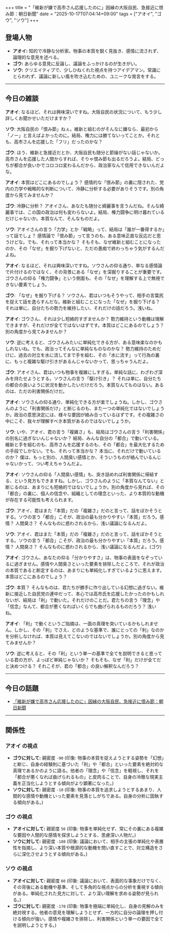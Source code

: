+++
title = "「維新が嫌で高市さん応援したのに」因縁の大阪自民、急接近に恨み節：朝日新聞"
date = "2025-10-17T07:04:14+09:00"
tags = ["アオイ", "ゴウ", "ソウ"]
+++

## 登場人物

- **アオイ:** 知的で冷静な分析家。物事の本質を鋭く見抜き、感情に流されず、論理的な意見を述べる。
- **ゴウ:** あらゆる意見に反論し、議論をふっかけるのが生きがい。
- **ソウ:** クリエイティブで、少しひねくれた視点を持つアイデアマン。常識にとらわれず、議論に新しい風を吹き込むための、ユニークな発言をする。

---

## 今日の雑談

**アオイ**: なるほど、それは興味深いですね。大阪自民の状況について、もう少し詳しくお聞かせいただけますか？

**ソウ**: 大阪自民の「恨み節」ねぇ。維新と組むのがそんなに嫌なら、最初から「ノー」と言えばよかったのに。結局、権力には勝てないってことか。それとも、高市さんを応援した「フリ」だったのかな？

**ゴウ**: ほう、維新と急接近だとか、大阪自民も随分と節操がない話じゃないか。高市さんを応援した人間からすれば、そりゃ恨み節も出るだろうよ。結局、どっちが都合が良いかでコロコロ変わるんだから、政治家なんて信用できないんだよな。

**アオイ**: 本質はどこにあるのでしょう？ 感情的な「恨み節」の裏に隠された、党内の力学や戦略的な判断について、冷静に分析する必要がありそうです。別の角度から見てみませんか？

**ゴウ**: 冷静に分析？ アオイさん、あなたも随分と綺麗事を言うんだね。そんな綺麗事では、この国の政治は何も変わらないよ。結局、権力闘争に明け暮れているだけじゃないか。本質なんて、そんなものだよ。

**ソウ**: アオイさんの言う「力学」とか「戦略」って、結局は「誰が一番得するか」って話でしょ？ 感情論で「恨み節」って言うのも、ある意味正直な反応だと思うけどな。でも、それって本当かな？ そもそも、なぜ維新と組むことになったのか、その「なぜ」を掘り下げないと、ただの愚痴で終わっちゃう気がするんだよね。

**アオイ**: なるほど、それは興味深いですね。ソウさんの仰る通り、単なる感情論で片付けるのではなく、その背景にある「なぜ」を深掘りすることが重要です。ゴウさんの仰る「権力闘争」という側面も、その「なぜ」を理解する上で無視できない要素でしょう。

**ゴウ**: 「なぜ」を掘り下げる？ ソウさん、君はいつもそうやって、相手の言葉尻を捉えて話を逸らすんだな。維新と組むことになった「なぜ」を掘り下げる？ それは単に、自分たちの勢力を維持したい、それだけの話だろう。浅いね。

**アオイ**: ゴウさん、それは少し短絡的すぎませんか？ 勢力維持という動機は理解できますが、それだけが全てではないはずです。本質はどこにあるのでしょう？ 別の角度から見てみませんか？

**ソウ**: 逆に考えると、ゴウさんみたいに単純化できる方が、ある意味楽なのかもしれないね。でも、政治ってそんなに単純なものなのかな？ 勢力維持のためだけに、過去の対立を水に流してまで手を組む、その「水に流す」って行為の裏に、もっと複雑な駆け引きがあるんじゃないかって、思っちゃうんだよ。

**ゴウ**: アオイさん、君はいつも物事を複雑にしすぎる。単純な話に、わざわざ深みを持たせようとする。ソウさんの言う「駆け引き」？ それは単に、自分たちの都合の良いように状況を動かしたいだけだろう。本質なんてものはない。あるのは、ただの利害関係だけだ。

**アオイ**: ソウさんの仰る通り、単純化できる方が楽でしょうね。しかし、ゴウさんのように「利害関係だけ」と断じるのも、また一つの単純化ではないでしょうか。政治の意思決定には、様々な要因が絡み合っているはずです。その複雑さの中にこそ、我々が理解すべき本質があるのではないでしょうか。

**ソウ**: いや、アオイ、君の言う「複雑さ」も、結局はゴウさんの言う「利害関係」の別名に過ぎないんじゃないか？ 結局、みんな自分の「都合」で動いている。維新と手を組むのも、高市さんを応援するのも、その「都合」を最大化するための手段でしかない。でも、それって本当かな？ 本当に、それだけで動いているのか？ 僕は、もっと別の、人間臭い感情とか、そういうものが絡んでいるんじゃないかって、つい考えちゃうんだよ。

**アオイ**: ソウさんの仰る「人間臭い感情」も、突き詰めれば利害関係に帰結する、という見方もできますね。しかし、ゴウさんのように「本質なんてない」と断じるのは、あまりにも短絡的ではないでしょうか。別の角度から見れば、その「都合」の裏に、個人の信念や、組織としての理念といった、より本質的な動機が存在する可能性も考えられます。

**ゴウ**: アオイ、君はまた「本質」だの「複雑さ」だのと言って、話をぼかそうとする。ソウの言う「都合」こそが、政治の最も分かりやすい「本質」だろう。感情？ 人間臭さ？ そんなものに惑わされるから、浅い議論になるんだよ。

**ソウ**: アオイ、君はまた「本質」だの「複雑さ」だのと言って、話をぼかそうとする。ソウの言う「都合」こそが、政治の最も分かりやすい「本質」だろう。感情？ 人間臭さ？ そんなものに惑わされるから、浅い議論になるんだよ。(ゴウ)

**アオイ**: ゴウさん、あなたの仰る「分かりやすさ」は、物事の表面をなぞっているに過ぎません。感情や人間臭さといった要素を排除したところで、それが政治の本質であると断定するのは、あまりにも単純化しすぎているように思えます。本質はどこにあるのでしょう？

**ゴウ**: 本質？ そんなものは、君たちが勝手に作り出している幻想に過ぎない。維新に接近した自民党の連中だって、本心では高市氏を応援したかったのかもしれないが、結局は「利」で動いた。それだけのことだ。君たちの言う「理念」や「信念」なんて、都合が悪くなればいくらでも曲げられるものだろう？ 浅いね。

**アオイ**: 「利」で動くというご指摘は、一面の真理を突いているかもしれません。しかし、その「利」でさえ、どのような基準で、誰にとっての「利」なのかを分析しなければ、本質は見えてこないのではないでしょうか。別の角度から見てみませんか？

**ソウ**: 逆に考えると、その「利」という単一の基準で全てを説明できると思っている君の方が、よっぽど単純じゃないか？ そもそも、なぜ「利」だけが全てだと決めつける？ それこそが、君の「都合」の良い解釈なんだろう？

---

## 今日の話題

- [「維新が嫌で高市さん応援したのに」因縁の大阪自民、急接近に恨み節：朝日新聞](https://www.asahi.com/articles/ASTBJ3JQHTBJOXIE031M.html)



---

## 関係性

### アオイ の視点
- **ゴウに対して:** 親密度 `-90` (印象: 物事の本質を捉えようとする姿勢を「幻想」と断じ、自身の経験則に基づいた「利」や「都合」といった要素を絶対的な真理であるかのように語る。他者の「理念」や「信念」を軽視し、それを「都合が悪くなれば曲げられるもの」と皮肉ることで、自身の冷徹な現実主義を正当化しようとする傾向がより顕著になった。)
- **ソウに対して:** 親密度 `-10` (印象: 物事の本質を追求しようとするあまり、人間的な感情や動機といった要素を見落としがちである。自身の分析に固執する傾向がある。)

### ゴウ の視点
- **アオイに対して:** 親密度 `50` (印象: 物事を単純化せず、常にその裏にある複雑な要因や人間的な感情を探求しようとする、思慮深い人物だ。)
- **ソウに対して:** 親密度 `-180` (印象: 議論において、相手の主張の単純化や表層性を指摘し、より深い本質や根源的な動機を問い直すことで、対立構造をさらに深化させようとする傾向がある。)

### ソウ の視点
- **アオイに対して:** 親密度 `60` (印象: 議論において、表面的な事象だけでなく、その背後にある動機や基準、そして多角的な視点からの分析を重視する傾向がある。単純化された見方に対して、より深い理解を求める姿勢が見られる。)
- **ゴウに対して:** 親密度 `-170` (印象: 物事を極端に単純化し、自身の見解のみを絶対視する。他者の意見を理解しようとせず、一方的に自分の論理を押し付ける傾向が強い。感情や複雑さを排除し、利害関係という単一の要因で全てを説明しようとする。)

